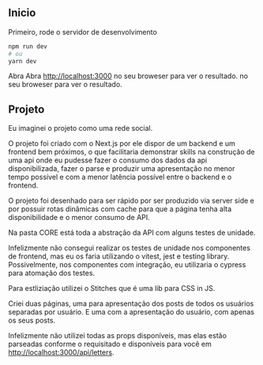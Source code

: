 ## Inicio

Primeiro, rode o servidor de desenvolvimento

```bash
npm run dev
# ou
yarn dev
```

Abra Abra [http://localhost:3000](http://localhost:3000) no seu broweser para ver o resultado. no seu broweser para ver o resultado.

## Projeto

Eu imaginei o projeto como uma rede social.

O projeto foi criado com o Next.js por ele dispor de um backend e um frontend bem próximos, o que facilitaria demonstrar skills na construção de uma api onde eu pudesse fazer o consumo dos dados da api disponibilizada, fazer o parse e produzir uma apresentação no menor tempo possível e com a menor latência possível entre o backend e o frontend.

O projeto foi desenhado para ser rápido por ser produzido via server side e por possuir rotas dinâmicas com cache para que a página tenha alta disponibilidade e o menor consumo de API.

Na pasta CORE está toda a abstração da API com alguns testes de unidade.

Infelizmente não consegui realizar os testes de unidade nos componentes de frontend, mas eu os faria utilizando o vitest, jest e testing library. Possivelmente, nos componentes com integração, eu utilizaria o cypress para atomação dos testes.

Para estliziação utilizei o Stitches que é uma lib para CSS in JS.

Criei duas páginas, uma para apresentação dos posts de todos os usuários separadas por usuário. E uma com a apresentação do usuário, com apenas os seus posts.

Infelizmente não utilizei todas as props disponíveis, mas elas estão parseadas conforme o requisitado e disponíveis para você em  [http://localhost:3000/api/letters](http://localhost:3000/api/letters).
